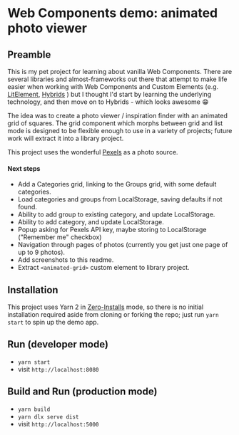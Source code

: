 # Web Components demo: animated photo viewer

## Preamble

This is my pet project for learning about vanilla Web Components. There are several libraries and
almost-frameworks out there that attempt to make life easier when working with Web Components and
Custom Elements (e.g.
[LitElement](https://lit-element.polymer-project.org/),
[Hybrids](https://hybrids.js.org/)
) but I thought I'd start by learning the underlying technology, and then move on to Hybrids - which
looks awesome 😁

The idea was to create a photo viewer / inspiration finder with an animated grid of squares. The
grid component which morphs between grid and list mode is designed to be flexible enough to use in a
variety of projects; future work will extract it into a library project.

This project uses the wonderful [Pexels](https://www.pexels.com/) as a photo source.

#### Next steps

- Add a Categories grid, linking to the Groups grid, with some default categories.
- Load categories and groups from LocalStorage, saving defaults if not found.
- Ability to add group to existing category, and update LocalStorage.
- Ability to add category, and update LocalStorage.
- Popup asking for Pexels API key, maybe storing to LocalStorage ("Remember me" checkbox)
- Navigation through pages of photos (currently you get just one page of up to 9 photos).
- Add screenshots to this readme.
- Extract `<animated-grid>` custom element to library project.

## Installation

This project uses Yarn 2 in [Zero-Installs](https://yarnpkg.com/features/zero-installs) mode, so
there is no initial installation required aside from cloning or forking the repo;
just run `yarn start` to spin up the demo app.

## Run (developer mode)

* `yarn start`
* visit `http://localhost:8080`

## Build and Run (production mode)

* `yarn build`
* `yarn dlx serve dist`
* visit `http://localhost:5000`
